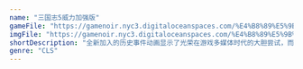 ```yaml
---
name: "三国志5威力加强版"
gameFile: "https://gamenoir.nyc3.digitaloceanspaces.com/%E4%B8%89%E5%9B%BD%E5%BF%975x/san5x.zip"
imgFile: "https://gamenoir.nyc3.digitaloceanspaces.com/%E4%B8%89%E5%9B%BD%E5%BF%975x/original.webp"
shortDescription: "全新加入的历史事件动画显示了光荣在游戏多媒体时代的大胆尝试，而音乐和音效也让玩家大为追捧"
genre: "CLS"
---
```

